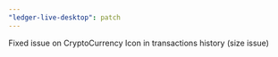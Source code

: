 ```yaml
---
"ledger-live-desktop": patch
---
```


Fixed issue on CryptoCurrency Icon in transactions history (size issue)
